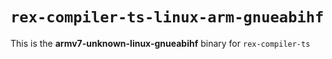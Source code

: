 # `rex-compiler-ts-linux-arm-gnueabihf`

This is the **armv7-unknown-linux-gnueabihf** binary for `rex-compiler-ts`
